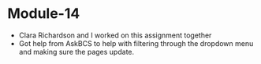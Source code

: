 # Module-14

* Clara Richardson and I worked on this assignment together
* Got help from AskBCS to help with filtering through the dropdown menu and making sure the pages update.
